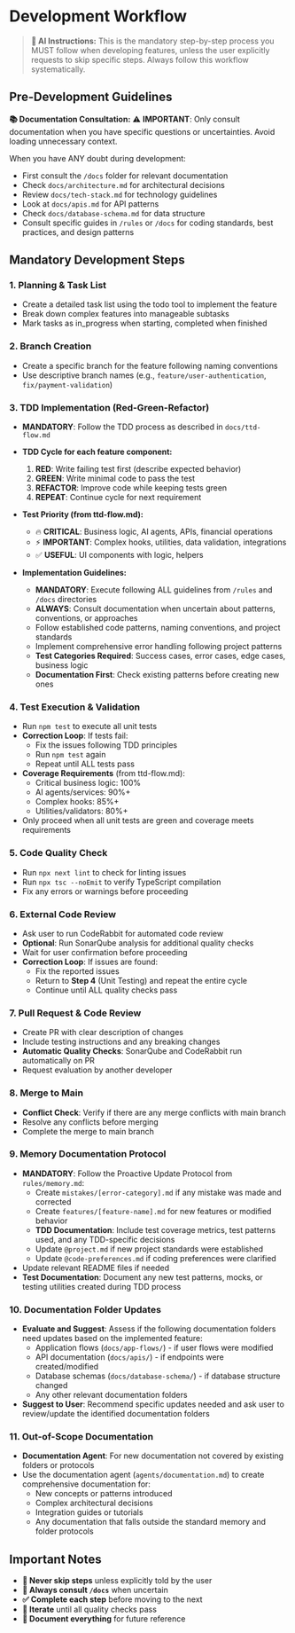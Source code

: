 # Development Workflow

> **🤖 AI Instructions:** This is the mandatory step-by-step process you MUST follow when developing features, unless the user explicitly requests to skip specific steps. Always follow this workflow systematically.

## Pre-Development Guidelines

**📚 Documentation Consultation:**
⚠️ **IMPORTANT**: Only consult documentation when you have specific questions or uncertainties. Avoid loading unnecessary context.

When you have ANY doubt during development:

- First consult the `/docs` folder for relevant documentation
- Check `docs/architecture.md` for architectural decisions
- Review `docs/tech-stack.md` for technology guidelines
- Look at `docs/apis.md` for API patterns
- Check `docs/database-schema.md` for data structure
- Consult specific guides in `/rules` or `/docs` for coding standards, best practices, and design patterns

## Mandatory Development Steps

### 1. **Planning & Task List**

- Create a detailed task list using the todo tool to implement the feature
- Break down complex features into manageable subtasks
- Mark tasks as in_progress when starting, completed when finished

### 2. **Branch Creation**

- Create a specific branch for the feature following naming conventions
- Use descriptive branch names (e.g., `feature/user-authentication`, `fix/payment-validation`)

### 3. **TDD Implementation (Red-Green-Refactor)**

- **MANDATORY**: Follow the TDD process as described in `docs/ttd-flow.md`
- **TDD Cycle for each feature component:**
  1. **RED**: Write failing test first (describe expected behavior)
  2. **GREEN**: Write minimal code to pass the test
  3. **REFACTOR**: Improve code while keeping tests green
  4. **REPEAT**: Continue cycle for next requirement

- **Test Priority (from ttd-flow.md):**
  - 🔥 **CRITICAL**: Business logic, AI agents, APIs, financial operations
  - ⚡ **IMPORTANT**: Complex hooks, utilities, data validation, integrations
  - ✅ **USEFUL**: UI components with logic, helpers

- **Implementation Guidelines:**
  - **MANDATORY**: Execute following ALL guidelines from `/rules` and `/docs` directories
  - **ALWAYS**: Consult documentation when uncertain about patterns, conventions, or approaches
  - Follow established code patterns, naming conventions, and project standards
  - Implement comprehensive error handling following project patterns
  - **Test Categories Required**: Success cases, error cases, edge cases, business logic
  - **Documentation First**: Check existing patterns before creating new ones

### 4. **Test Execution & Validation**

- Run `npm test` to execute all unit tests
- **Correction Loop**: If tests fail:
  - Fix the issues following TDD principles
  - Run `npm test` again
  - Repeat until ALL tests pass
- **Coverage Requirements** (from ttd-flow.md):
  - Critical business logic: 100%
  - AI agents/services: 90%+
  - Complex hooks: 85%+
  - Utilities/validators: 80%+
- Only proceed when all unit tests are green and coverage meets requirements

### 5. **Code Quality Check**

- Run `npx next lint` to check for linting issues
- Run `npx tsc --noEmit` to verify TypeScript compilation
- Fix any errors or warnings before proceeding

### 6. **External Code Review**

- Ask user to run CodeRabbit for automated code review
- **Optional**: Run SonarQube analysis for additional quality checks
- Wait for user confirmation before proceeding
- **Correction Loop**: If issues are found:
  - Fix the reported issues
  - Return to **Step 4** (Unit Testing) and repeat the entire cycle
  - Continue until ALL quality checks pass

### 7. **Pull Request & Code Review**

- Create PR with clear description of changes
- Include testing instructions and any breaking changes
- **Automatic Quality Checks**: SonarQube and CodeRabbit run automatically on PR
- Request evaluation by another developer

### 8. **Merge to Main**

- **Conflict Check**: Verify if there are any merge conflicts with main branch
- Resolve any conflicts before merging
- Complete the merge to main branch

### 9. **Memory Documentation Protocol**

- **MANDATORY**: Follow the Proactive Update Protocol from `rules/memory.md`:
  - Create `mistakes/[error-category].md` if any mistake was made and corrected
  - Create `features/[feature-name].md` for new features or modified behavior
  - **TDD Documentation**: Include test coverage metrics, test patterns used, and any TDD-specific decisions
  - Update `@project.md` if new project standards were established
  - Update `@code-preferences.md` if coding preferences were clarified
- Update relevant README files if needed
- **Test Documentation**: Document any new test patterns, mocks, or testing utilities created during TDD process

### 10. **Documentation Folder Updates**

- **Evaluate and Suggest**: Assess if the following documentation folders need updates based on the implemented feature:
  - Application flows (`docs/app-flows/`) - if user flows were modified
  - API documentation (`docs/apis/`) - if endpoints were created/modified
  - Database schemas (`docs/database-schema/`) - if database structure changed
  - Any other relevant documentation folders
- **Suggest to User**: Recommend specific updates needed and ask user to review/update the identified documentation folders

### 11. **Out-of-Scope Documentation**

- **Documentation Agent**: For new documentation not covered by existing folders or protocols
- Use the documentation agent (`agents/documentation.md`) to create comprehensive documentation for:
  - New concepts or patterns introduced
  - Complex architectural decisions
  - Integration guides or tutorials
  - Any documentation that falls outside the standard memory and folder protocols

## Important Notes

- **🚫 Never skip steps** unless explicitly told by the user
- **📖 Always consult `/docs`** when uncertain
- **✅ Complete each step** before moving to the next
- **🔄 Iterate** until all quality checks pass
- **📝 Document everything** for future reference
